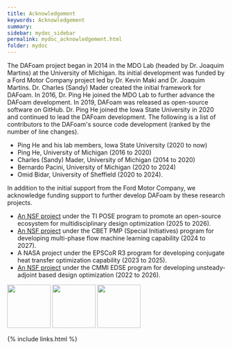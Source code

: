 ```yaml
---
title: Acknowledgement
keywords: Acknowledgement
summary: 
sidebar: mydoc_sidebar
permalink: mydoc_acknowledgement.html
folder: mydoc
---
```


The DAFoam project began in 2014 in the MDO Lab (headed by Dr. Joaquim Martins) at the University of Michigan. Its initial development was funded by a Ford Motor Company project led by Dr. Kevin Maki and Dr. Joaquim Martins. Dr. Charles (Sandy) Mader created the initial framework for DAFoam. In 2016, Dr. Ping He joined the MDO Lab to further advance the DAFoam development. In 2019, DAFoam was released as open-source software on GitHub. Dr. Ping He joined the Iowa State University in 2020 and continued to lead the DAFoam development. The following is a list of contributors to the DAFoam's source code development (ranked by the number of line changes).

- Ping He and his lab members, Iowa State University (2020 to now) 
- Ping He, University of Michigan (2016 to 2020)
- Charles (Sandy) Mader, University of Michigan (2014 to 2020)
- Bernardo Pacini, University of Michigan (2020 to 2024)
- Omid Bidar, University of Sheffield (2020 to 2024).

In addition to the initial support from the Ford Motor Company, we acknowledge funding support to further develop DAFoam by these research projects.

- [An NSF project](https://www.nsf.gov/awardsearch/showAward?AWD_ID=2448916) under the TI POSE program to promote an open-source ecosystem for multidisciplinary design optimization (2025 to 2026).
- [An NSF project](https://www.nsf.gov/awardsearch/showAward?AWD_ID=2415347) under the CBET PMP (Special Initiatives) program for developing multi-phase flow machine learning capability (2024 to 2027).
- A NASA project under the EPSCoR R3 program for developing conjugate heat transfer optimization capability (2023 to 2025).
- [An NSF project](https://www.nsf.gov/awardsearch/showAward?AWD_ID=2223676) under the CMMI EDSE program for developing unsteady-adjoint based design optimization (2022 to 2026).

<img src="{{ site.url }}{{ site.baseurl }}/images/logo_NSF.png" style="width:100px !important;" />     <img src="{{ site.url }}{{ site.baseurl }}/images/logo_NASA.png" style="width:100px !important;" />     <img src="{{ site.url }}{{ site.baseurl }}/images/logo_Ford.png" style="width:100px !important;" />

{% include links.html %}
